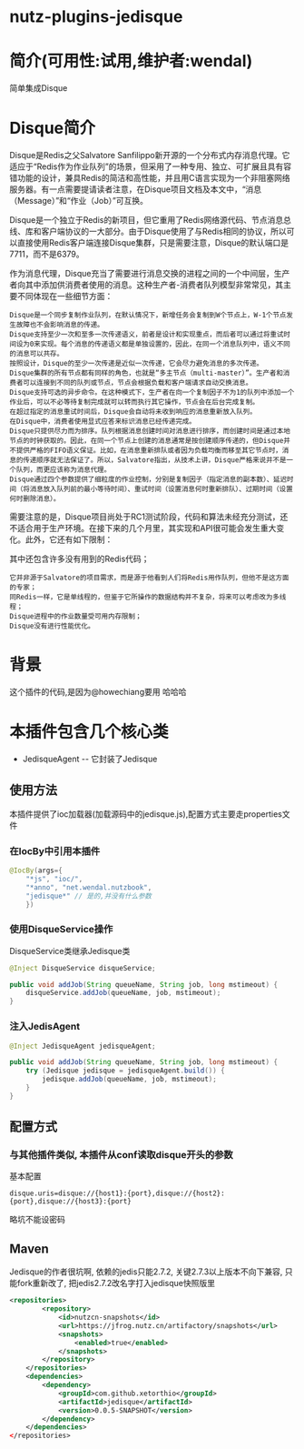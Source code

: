 nutz-plugins-jedisque
==================================

简介(可用性:试用,维护者:wendal)
==================================

简单集成Disque

Disque简介
==================================
Disque是Redis之父Salvatore Sanfilippo新开源的一个分布式内存消息代理。它适应于“Redis作为作业队列”的场景，但采用了一种专用、独立、可扩展且具有容错功能的设计，兼具Redis的简洁和高性能，并且用C语言实现为一个非阻塞网络服务器。有一点需要提请读者注意，在Disque项目文档及本文中，“消息（Message）”和“作业（Job）”可互换。

Disque是一个独立于Redis的新项目，但它重用了Redis网络源代码、节点消息总线、库和客户端协议的一大部分。由于Disque使用了与Redis相同的协议，所以可以直接使用Redis客户端连接Disque集群，只是需要注意，Disque的默认端口是7711，而不是6379。

作为消息代理，Disque充当了需要进行消息交换的进程之间的一个中间层，生产者向其中添加供消费者使用的消息。这种生产者-消费者队列模型非常常见，其主要不同体现在一些细节方面：

    Disque是一个同步复制作业队列，在默认情况下，新增任务会复制到W个节点上，W-1个节点发生故障也不会影响消息的传递。
    Disque支持至少一次和至多一次传递语义，前者是设计和实现重点，而后者可以通过将重试时间设为0来实现。每个消息的传递语义都是单独设置的，因此，在同一个消息队列中，语义不同的消息可以共存。
    按照设计，Disque的至少一次传递是近似一次传递，它会尽力避免消息的多次传递。
    Disque集群的所有节点都有同样的角色，也就是“多主节点（multi-master）”。生产者和消费者可以连接到不同的队列或节点，节点会根据负载和客户端请求自动交换消息。
    Disque支持可选的异步命令。在这种模式下，生产者在向一个复制因子不为1的队列中添加一个作业后，可以不必等待复制完成就可以转而执行其它操作，节点会在后台完成复制。
    在超过指定的消息重试时间后，Disque会自动将未收到响应的消息重新放入队列。
    在Disque中，消费者使用显式应答来标识消息已经传递完成。
    Disque只提供尽力而为排序。队列根据消息创建时间对消息进行排序，而创建时间是通过本地节点的时钟获取的。因此，在同一个节点上创建的消息通常是按创建顺序传递的，但Disque并不提供严格的FIFO语义保证。比如，在消息重新排队或者因为负载均衡而移至其它节点时，消息的传递顺序就无法保证了。所以，Salvatore指出，从技术上讲，Disque严格来说并不是一个队列，而更应该称为消息代理。
    Disque通过四个参数提供了细粒度的作业控制，分别是复制因子（指定消息的副本数）、延迟时间（将消息放入队列前的最小等待时间）、重试时间（设置消息何时重新排队）、过期时间（设置何时删除消息）。

需要注意的是，Disque项目尚处于RC1测试阶段，代码和算法未经充分测试，还不适合用于生产环境。在接下来的几个月里，其实现和API很可能会发生重大变化。此外，它还有如下限制：

其中还包含许多没有用到的Redis代码；

    它并非源于Salvatore的项目需求，而是源于他看到人们将Redis用作队列，但他不是这方面的专家；
    同Redis一样，它是单线程的，但鉴于它所操作的数据结构并不复杂，将来可以考虑改为多线程；
    Disque进程中的作业数量受可用内存限制；
    Disque没有进行性能优化。

背景
==================================

这个插件的代码,是因为@howechiang要用 哈哈哈

本插件包含几个核心类
==================================

* JedisqueAgent -- 它封装了Jedisque

使用方法
-------------------------

本插件提供了ioc加载器(加载源码中的jedisque.js),配置方式主要走properties文件

### 在IocBy中引用本插件

```java
@IocBy(args={
	"*js", "ioc/",
	"*anno", "net.wendal.nutzbook",
	"jedisque*" // 是的,并没有什么参数
	})
```


### 使用DisqueService操作

DisqueService类继承Jedisque类

```java
@Inject DisqueService disqueService;

public void addJob(String queueName, String job, long mstimeout) {
	disqueService.addJob(queueName, job, mstimeout);
}
```

### 注入JedisAgent

```java
@Inject JedisqueAgent jedisqueAgent;

public void addJob(String queueName, String job, long mstimeout) {
    try (Jedisque jedisque = jedisqueAgent.build()) { 
		jedisque.addJob(queueName, job, mstimeout);
	}
}
```


配置方式
-----------------------------

### 与其他插件类似, 本插件从conf读取disque开头的参数

基本配置

```
disque.uris=disque://{host1}:{port},disque://{host2}:{port},disque://{host3}:{port}
```
略坑不能设密码

Maven
-----------------------------
Jedisque的作者很坑啊, 依赖的jedis只能2.7.2, 关键2.7.3以上版本不向下兼容, 只能fork重新改了, 把jedis2.7.2改名字打入jedisque快照版里

```xml
<repositories>
		<repository>
			<id>nutzcn-snapshots</id>
			<url>https://jfrog.nutz.cn/artifactory/snapshots</url>
			<snapshots>
				<enabled>true</enabled>
			</snapshots>
		</repository>
	</repositories>
	<dependencies>
		<dependency>
            <groupId>com.github.xetorthio</groupId>
            <artifactId>jedisque</artifactId>
            <version>0.0.5-SNAPSHOT</version>
        </dependency>
    </dependencies>
</repositories>
```
